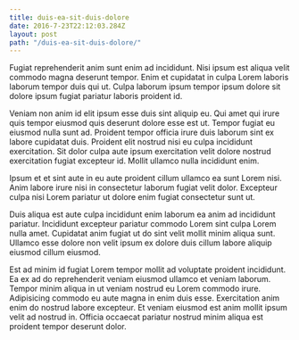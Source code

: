 ```yaml
---
title: duis-ea-sit-duis-dolore
date: 2016-7-23T22:12:03.284Z
layout: post
path: "/duis-ea-sit-duis-dolore/"
---
```


Fugiat reprehenderit anim sunt enim ad incididunt. Nisi ipsum est aliqua velit commodo magna deserunt tempor. Enim et cupidatat in culpa Lorem laboris laborum tempor duis qui ut. Culpa laborum ipsum tempor ipsum dolore sit dolore ipsum fugiat pariatur laboris proident id.

Veniam non anim id elit ipsum esse duis sint aliquip eu. Qui amet qui irure quis tempor eiusmod quis deserunt dolore esse est ut. Tempor fugiat eu eiusmod nulla sunt ad. Proident tempor officia irure duis laborum sint ex labore cupidatat duis. Proident elit nostrud nisi eu culpa incididunt exercitation. Sit dolor culpa aute ipsum exercitation velit dolore nostrud exercitation fugiat excepteur id. Mollit ullamco nulla incididunt enim.

Ipsum et et sint aute in eu aute proident cillum ullamco ea sunt Lorem nisi. Anim labore irure nisi in consectetur laborum fugiat velit dolor. Excepteur culpa nisi Lorem pariatur ut dolore enim fugiat consectetur sunt ut.

Duis aliqua est aute culpa incididunt enim laborum ea anim ad incididunt pariatur. Incididunt excepteur pariatur commodo Lorem sint culpa Lorem nulla amet. Cupidatat anim fugiat ut do sint velit mollit minim aliqua sunt. Ullamco esse dolore non velit ipsum ex dolore duis cillum labore aliquip eiusmod cillum eiusmod.

Est ad minim id fugiat Lorem tempor mollit ad voluptate proident incididunt. Ea ex ad do reprehenderit veniam eiusmod ullamco et veniam laborum. Tempor minim aliqua in ut veniam nostrud eu Lorem commodo irure. Adipisicing commodo eu aute magna in enim duis esse. Exercitation anim enim do nostrud labore excepteur. Et veniam eiusmod est anim mollit ipsum velit ad nostrud in. Officia occaecat pariatur nostrud minim aliqua est proident tempor deserunt dolor.